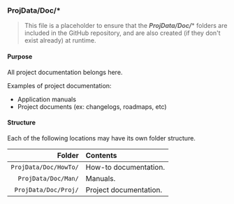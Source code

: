 ﻿### ProjData/Doc/*
> This file is a placeholder to ensure that the ***ProjData/Doc/**** folders are included in the GitHub repository, and are also
created (if they don't exist already) at runtime.

#### Purpose
All project documentation belongs here.

Examples of project documentation:
* Application manuals
* Project documents (ex: changelogs, roadmaps, etc)

#### Structure
Each of the following locations may have its own folder structure.

| Folder                   | Contents               |
|-------------------------:|:-----------------------|
| `ProjData/Doc/HowTo/` | How-to documentation.  |
| `ProjData/Doc/Man/`   | Manuals.               |
| `ProjData/Doc/Proj/`  | Project documentation. |